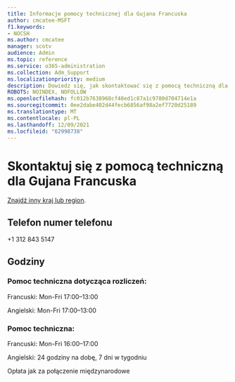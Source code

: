 ```yaml
---
title: Informacje pomocy technicznej dla Gujana Francuska
author: cmcatee-MSFT
f1.keywords:
- NOCSH
ms.author: cmcatee
manager: scotv
audience: Admin
ms.topic: reference
ms.service: o365-administration
ms.collection: Adm_Support
ms.localizationpriority: medium
description: Dowiedz się, jak skontaktować się z pomocą techniczną dla swojego kraju lub regionu.
ROBOTS: NOINDEX, NOFOLLOW
ms.openlocfilehash: fc012b7638968cf48ed1c87a1c9780d704714e1a
ms.sourcegitcommit: 0ee2dabe402d44fecb6856af98a2ef7720d25189
ms.translationtype: MT
ms.contentlocale: pl-PL
ms.lasthandoff: 12/09/2021
ms.locfileid: "62998738"
---
```

# <a name="contact-support-for-french-guiana"></a>Skontaktuj się z pomocą techniczną dla Gujana Francuska

[Znajdź inny kraj lub region](../get-help-support.md).

## <a name="phone-number"></a>Telefon numer telefonu
+1 312 843 5147

## <a name="hours"></a>Godziny
### <a name="billing-support"></a>Pomoc techniczna dotycząca rozliczeń:

Francuski: Mon-Fri 17:00–13:00

Angielski: Mon-Fri 17:00–13:00

### <a name="technical-support"></a>Pomoc techniczna:

Francuski: Mon-Fri 16:00–17:00

Angielski: 24 godziny na dobę, 7 dni w tygodniu

Opłata jak za połączenie międzynarodowe
